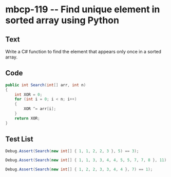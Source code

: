 # mbcp-119 -- Find unique element in sorted array using Python

## Text

Write a C# function to find the element that appears only once in a sorted array.

## Code

```csharp
public int Search(int[] arr, int n) 
{
    int XOR = 0;
    for (int i = 0; i < n; i++) 
    {
        XOR ^= arr[i];
    }
    return XOR;
}
```

## Test List

```csharp
Debug.Assert(Search(new int[] { 1, 1, 2, 2, 3 }, 5) == 3);
```

```csharp
Debug.Assert(Search(new int[] { 1, 1, 3, 3, 4, 4, 5, 5, 7, 7, 8 }, 11) == 8);
```

```csharp
Debug.Assert(Search(new int[] { 1, 2, 2, 3, 3, 4, 4 }, 7) == 1);
```

